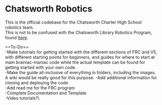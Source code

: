 # Chatsworth Robotics
This is the official codebase for the Chatsworth Charter High School robotics team.\
This is not to be confused with the Chatsworth Library Robotics Program, found [here](https://github.com/JonathanLacabe/Chatsworth-Library-Robotics).

==To-Do==\
-Make tutorials for getting started with the different sections of FRC and V5, with different starting points for beginners, and guides for where to start at main brainiac-maniac code while the actual template can be found for getting started with your own code.\
-Make the guide all-inclusive of everything in folders, including the images. A wiki would be really good for this purpose.
-Add additional information for cloning and deploying the code\
-Add read me for the FRC program\
-Complete Documentation and Template\
-Video tutorials?\
